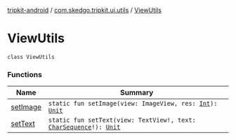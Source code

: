 [tripkit-android](../../index.md) / [com.skedgo.tripkit.ui.utils](../index.md) / [ViewUtils](./index.md)

# ViewUtils

`class ViewUtils`

### Functions

| Name | Summary |
|---|---|
| [setImage](set-image.md) | `static fun setImage(view: ImageView, res: `[`Int`](https://kotlinlang.org/api/latest/jvm/stdlib/kotlin/-int/index.html)`): `[`Unit`](https://kotlinlang.org/api/latest/jvm/stdlib/kotlin/-unit/index.html) |
| [setText](set-text.md) | `static fun setText(view: TextView!, text: `[`CharSequence`](https://kotlinlang.org/api/latest/jvm/stdlib/kotlin/-char-sequence/index.html)`!): `[`Unit`](https://kotlinlang.org/api/latest/jvm/stdlib/kotlin/-unit/index.html) |
